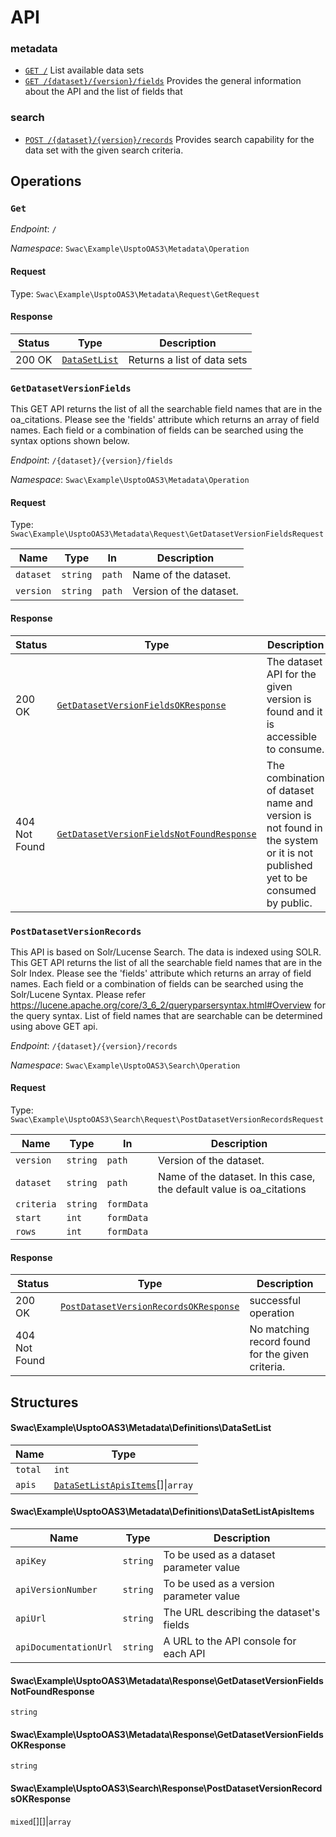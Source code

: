 # API

### metadata

* [`GET /`](#get) List available data sets
* [`GET /{dataset}/{version}/fields`](#getdatasetversionfields) Provides the general information about the API and the list of fields that

### search

* [`POST /{dataset}/{version}/records`](#postdatasetversionrecords) Provides search capability for the data set with the given search criteria.



## Operations

### `Get`



_Endpoint_: `/`

_Namespace_: `Swac\Example\UsptoOAS3\Metadata\Operation`

#### Request
Type: `Swac\Example\UsptoOAS3\Metadata\Request\GetRequest`




#### Response


|Status|Type                                                                |Description                |
|------|--------------------------------------------------------------------|---------------------------|
|200 OK|[`DataSetList`](#swacexampleusptooas3metadatadefinitionsdatasetlist)|Returns a list of data sets|

### `GetDatasetVersionFields`

This GET API returns the list of all the searchable field names that are in
the oa_citations. Please see the 'fields' attribute which returns an array
of field names. Each field or a combination of fields can be searched using
the syntax options shown below.

_Endpoint_: `/{dataset}/{version}/fields`

_Namespace_: `Swac\Example\UsptoOAS3\Metadata\Operation`

#### Request
Type: `Swac\Example\UsptoOAS3\Metadata\Request\GetDatasetVersionFieldsRequest`

|Name     |Type    |In    |Description            |
|---------|--------|------|-----------------------|
|`dataset`|`string`|`path`|Name of the dataset.   |
|`version`|`string`|`path`|Version of the dataset.|





#### Response


|Status       |Type                                                                                                                     |Description                                                                                                                |
|-------------|-------------------------------------------------------------------------------------------------------------------------|---------------------------------------------------------------------------------------------------------------------------|
|200 OK       |[`GetDatasetVersionFieldsOKResponse`](#swacexampleusptooas3metadataresponsegetdatasetversionfieldsokresponse)            |The dataset API for the given version is found and it is accessible to consume.                                            |
|404 Not Found|[`GetDatasetVersionFieldsNotFoundResponse`](#swacexampleusptooas3metadataresponsegetdatasetversionfieldsnotfoundresponse)|The combination of dataset name and version is not found in the system or it is not published yet to be consumed by public.|

### `PostDatasetVersionRecords`

This API is based on Solr/Lucense Search. The data is indexed using SOLR.
This GET API returns the list of all the searchable field names that are in
the Solr Index. Please see the 'fields' attribute which returns an array of
field names. Each field or a combination of fields can be searched using
the Solr/Lucene Syntax. Please refer
https://lucene.apache.org/core/3_6_2/queryparsersyntax.html#Overview for
the query syntax. List of field names that are searchable can be determined
using above GET api.

_Endpoint_: `/{dataset}/{version}/records`

_Namespace_: `Swac\Example\UsptoOAS3\Search\Operation`

#### Request
Type: `Swac\Example\UsptoOAS3\Search\Request\PostDatasetVersionRecordsRequest`

|Name      |Type    |In        |Description                                                         |
|----------|--------|----------|--------------------------------------------------------------------|
|`version` |`string`|`path`    |Version of the dataset.                                             |
|`dataset` |`string`|`path`    |Name of the dataset. In this case, the default value is oa_citations|
|`criteria`|`string`|`formData`|                                                                    |
|`start`   |`int`   |`formData`|                                                                    |
|`rows`    |`int`   |`formData`|                                                                    |





#### Response


|Status       |Type                                                                                                           |Description                                     |
|-------------|---------------------------------------------------------------------------------------------------------------|------------------------------------------------|
|200 OK       |[`PostDatasetVersionRecordsOKResponse`](#swacexampleusptooas3searchresponsepostdatasetversionrecordsokresponse)|successful operation                            |
|404 Not Found|                                                                                                               |No matching record found for the given criteria.|



## Structures

#### Swac\Example\UsptoOAS3\Metadata\Definitions\DataSetList
|Name   |Type                                                                                                 |
|-------|-----------------------------------------------------------------------------------------------------|
|`total`|`int`                                                                                                |
|`apis` |[`DataSetListApisItems`](#swacexampleusptooas3metadatadefinitionsdatasetlistapisitems)[]&#124;`array`|

#### Swac\Example\UsptoOAS3\Metadata\Definitions\DataSetListApisItems
|Name                 |Type    |Description                            |
|---------------------|--------|---------------------------------------|
|`apiKey`             |`string`|To be used as a dataset parameter value|
|`apiVersionNumber`   |`string`|To be used as a version parameter value|
|`apiUrl`             |`string`|The URL describing the dataset's fields|
|`apiDocumentationUrl`|`string`|A URL to the API console for each API  |

#### Swac\Example\UsptoOAS3\Metadata\Response\GetDatasetVersionFieldsNotFoundResponse
`string`
#### Swac\Example\UsptoOAS3\Metadata\Response\GetDatasetVersionFieldsOKResponse
`string`
#### Swac\Example\UsptoOAS3\Search\Response\PostDatasetVersionRecordsOKResponse
`mixed`[][]&#124;`array`

